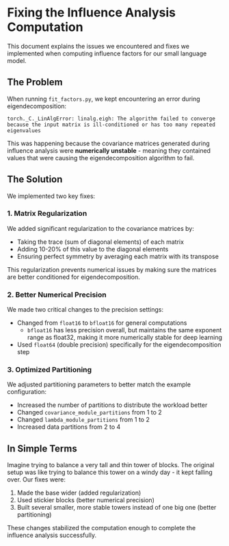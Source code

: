 # Fixing the Influence Analysis Computation

This document explains the issues we encountered and fixes we implemented when computing influence factors for our small language model.

## The Problem

When running `fit_factors.py`, we kept encountering an error during eigendecomposition:

```
torch._C._LinAlgError: linalg.eigh: The algorithm failed to converge because the input matrix is ill-conditioned or has too many repeated eigenvalues
```

This was happening because the covariance matrices generated during influence analysis were **numerically unstable** - meaning they contained values that were causing the eigendecomposition algorithm to fail.

## The Solution

We implemented two key fixes:

### 1. Matrix Regularization

We added significant regularization to the covariance matrices by:
- Taking the trace (sum of diagonal elements) of each matrix
- Adding 10-20% of this value to the diagonal elements
- Ensuring perfect symmetry by averaging each matrix with its transpose

This regularization prevents numerical issues by making sure the matrices are better conditioned for eigendecomposition.

### 2. Better Numerical Precision

We made two critical changes to the precision settings:
- Changed from `float16` to `bfloat16` for general computations
  - `bfloat16` has less precision overall, but maintains the same exponent range as float32, making it more numerically stable for deep learning
- Used `float64` (double precision) specifically for the eigendecomposition step

### 3. Optimized Partitioning

We adjusted partitioning parameters to better match the example configuration:
- Increased the number of partitions to distribute the workload better
- Changed `covariance_module_partitions` from 1 to 2
- Changed `lambda_module_partitions` from 1 to 2
- Increased data partitions from 2 to 4

## In Simple Terms

Imagine trying to balance a very tall and thin tower of blocks. The original setup was like trying to balance this tower on a windy day - it kept falling over. Our fixes were:
1. Made the base wider (added regularization)
2. Used stickier blocks (better numerical precision)
3. Built several smaller, more stable towers instead of one big one (better partitioning)

These changes stabilized the computation enough to complete the influence analysis successfully. 
